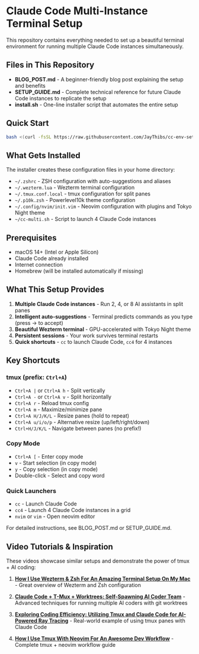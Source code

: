 # Claude Code Multi-Instance Terminal Setup

This repository contains everything needed to set up a beautiful terminal environment for running multiple Claude Code instances simultaneously.

## Files in This Repository

- **BLOG_POST.md** - A beginner-friendly blog post explaining the setup and benefits
- **SETUP_GUIDE.md** - Complete technical reference for future Claude Code instances to replicate the setup  
- **install.sh** - One-line installer script that automates the entire setup

## Quick Start

```bash
bash <(curl -fsSL https://raw.githubusercontent.com/JayThibs/cc-env-setup/main/install.sh)
```

## What Gets Installed

The installer creates these configuration files in your home directory:
- `~/.zshrc` - ZSH configuration with auto-suggestions and aliases
- `~/.wezterm.lua` - Wezterm terminal configuration
- `~/.tmux.conf.local` - tmux configuration for split panes
- `~/.p10k.zsh` - Powerlevel10k theme configuration
- `~/.config/nvim/init.vim` - Neovim configuration with plugins and Tokyo Night theme
- `~/cc-multi.sh` - Script to launch 4 Claude Code instances

## Prerequisites

- macOS 14+ (Intel or Apple Silicon)
- Claude Code already installed
- Internet connection
- Homebrew (will be installed automatically if missing)

## What This Setup Provides

1. **Multiple Claude Code instances** - Run 2, 4, or 8 AI assistants in split panes
2. **Intelligent auto-suggestions** - Terminal predicts commands as you type (press → to accept)
3. **Beautiful Wezterm terminal** - GPU-accelerated with Tokyo Night theme
4. **Persistent sessions** - Your work survives terminal restarts
5. **Quick shortcuts** - `cc` to launch Claude Code, `cc4` for 4 instances

## Key Shortcuts

### tmux (prefix: `Ctrl+A`)
- `Ctrl+A |` or `Ctrl+A h` - Split vertically
- `Ctrl+A -` or `Ctrl+A v` - Split horizontally
- `Ctrl+A r` - Reload tmux config
- `Ctrl+A m` - Maximize/minimize pane
- `Ctrl+A H/J/K/L` - Resize panes (hold to repeat)
- `Ctrl+A u/i/o/p` - Alternative resize (up/left/right/down)
- `Ctrl+H/J/K/L` - Navigate between panes (no prefix!)

### Copy Mode
- `Ctrl+A [` - Enter copy mode
- `v` - Start selection (in copy mode)
- `y` - Copy selection (in copy mode)
- Double-click - Select and copy word

### Quick Launchers
- `cc` - Launch Claude Code
- `cc4` - Launch 4 Claude Code instances in a grid
- `nvim` or `vim` - Open neovim editor

For detailed instructions, see BLOG_POST.md or SETUP_GUIDE.md.

## Video Tutorials & Inspiration

These videos showcase similar setups and demonstrate the power of tmux + AI coding:

1. **[How I Use Wezterm & Zsh For An Amazing Terminal Setup On My Mac](https://www.youtube.com/watch?v=TTgQV21X0SQ)** - Great overview of Wezterm and Zsh configuration

2. **[Claude Code + T-Mux + Worktrees: Self-Spawning AI Coder Team](https://www.youtube.com/watch?v=bWKHPelgNgs)** - Advanced techniques for running multiple AI coders with git worktrees

3. **[Exploring Coding Efficiency: Utilizing Tmux and Claude Code for AI-Powered Ray Tracing](https://www.youtube.com/watch?v=qCW1n79Thgo)** - Real-world example of using tmux panes with Claude Code

4. **[How I Use Tmux With Neovim For An Awesome Dev Workflow](https://www.youtube.com/watch?v=U-omALWIBos)** - Complete tmux + neovim workflow guide